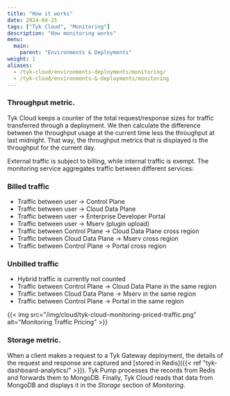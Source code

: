 ```yaml
---
title: "How it works"
date: 2024-04-25
tags: ["Tyk Cloud", "Monitoring"]
description: "How monitoring works"
menu:
  main:
    parent: "Environments & Deployments"
weight: 1
aliases:
  - /tyk-cloud/environments-deployments/monitoring/
  - /tyk-cloud/environments-&-deployments/monitoring
---
```


### Throughput metric.
Tyk Cloud keeps a counter of the total request/response sizes for traffic transferred through a deployment. We then calculate the difference between the throughput usage at the current time less the throughput at last midnight. That way, the throughput metrics that is displayed is the throughput for the current day.

External traffic is subject to billing, while internal traffic is exempt. The monitoring service aggregates traffic between different services:

### Billed traffic
 - Traffic between user → Control Plane
 - Traffic between user → Cloud Data Plane
 - Traffic between user → Enterprise Developer Portal
 - Traffic between user → Mserv (plugin upload)
 - Traffic between Control Plane → Cloud Data Plane cross region
 - Traffic between Cloud Data Plane → Mserv cross region
 - Traffic between Control Plane → Portal cross region

### Unbilled traffic
 - Hybrid traffic is currently not counted
 - Traffic between Control Plane → Cloud Data Plane in the same region
 - Traffic between Cloud Data Plane → Mserv in the same region
 - Traffic between Control Plane → Portal in the same region

{{< img src="/img/cloud/tyk-cloud-monitoring-priced-traffic.png" alt="Monitoring Traffic Pricing" >}}

### Storage metric.
When a client makes a request to a Tyk Gateway deployment, the details of the request and response are captured and [stored in Redis]({{< ref "tyk-dashboard-analytics/" >}}). Tyk Pump processes the records from Redis and forwards them to MongoDB. Finally, Tyk Cloud reads that data from MongoDB and displays it in the _Storage_ section of _Monitoring_. 

